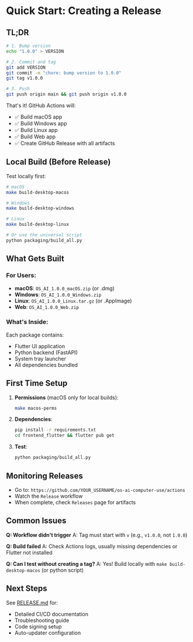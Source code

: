 # Quick Start: Creating a Release

## TL;DR

```bash
# 1. Bump version
echo "1.0.0" > VERSION

# 2. Commit and tag
git add VERSION
git commit -m "chore: bump version to 1.0.0"
git tag v1.0.0

# 3. Push
git push origin main && git push origin v1.0.0
```

That's it! GitHub Actions will:
- ✅ Build macOS app
- ✅ Build Windows app
- ✅ Build Linux app
- ✅ Build Web app
- ✅ Create GitHub Release with all artifacts

## Local Build (Before Release)

Test locally first:

```bash
# macOS
make build-desktop-macos

# Windows
make build-desktop-windows

# Linux
make build-desktop-linux

# Or use the universal script
python packaging/build_all.py
```

## What Gets Built

### For Users:
- **macOS**: `OS_AI_1.0.0_macOS.zip` (or .dmg)
- **Windows**: `OS_AI_1.0.0_Windows.zip`
- **Linux**: `OS_AI_1.0.0_Linux.tar.gz` (or .AppImage)
- **Web**: `OS_AI_1.0.0_Web.zip`

### What's Inside:
Each package contains:
- Flutter UI application
- Python backend (FastAPI)
- System tray launcher
- All dependencies bundled

## First Time Setup

1. **Permissions** (macOS only for local builds):
   ```bash
   make macos-perms
   ```

2. **Dependencies**:
   ```bash
   pip install -r requirements.txt
   cd frontend_flutter && flutter pub get
   ```

3. **Test**:
   ```bash
   python packaging/build_all.py
   ```

## Monitoring Releases

- Go to: `https://github.com/YOUR_USERNAME/os-ai-computer-use/actions`
- Watch the `Release` workflow
- When complete, check `Releases` page for artifacts

## Common Issues

**Q: Workflow didn't trigger**
A: Tag must start with `v` (e.g., `v1.0.0`, not `1.0.0`)

**Q: Build failed**
A: Check Actions logs, usually missing dependencies or Flutter not installed

**Q: Can I test without creating a tag?**
A: Yes! Build locally with `make build-desktop-macos` (or python script)

## Next Steps

See [RELEASE.md](./RELEASE.md) for:
- Detailed CI/CD documentation
- Troubleshooting guide
- Code signing setup
- Auto-updater configuration
